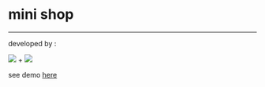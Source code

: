 # mini shop

---

developed by :

![](	https://img.shields.io/badge/React-20232A?style=for-the-badge&logo=react&logoColor=61DAFB) + ![](	https://img.shields.io/badge/Vite-B73BFE?style=for-the-badge&logo=vite&logoColor=FFD62E)

see demo [here](https://mamziii.github.io/mini-shop/)
